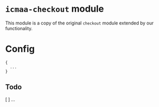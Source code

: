 # `icmaa-checkout` module

This module is a copy of the original `checkout` module extended by our functionality.

# Config

```
{
  ...
}
```

## Todo

[ ] ...
